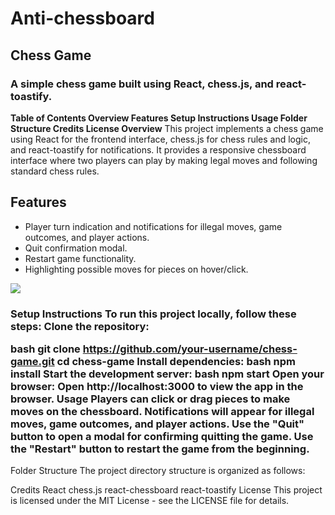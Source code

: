 # Anti-chessboard

<h2>Chess Game</h2>
 <h3>A simple chess game built using React, chess.js, and react-toastify.</h3>

<strong>Table of Contents
Overview
Features
Setup Instructions
Usage
Folder Structure
Credits
License
Overview</strong>
This project implements a chess game using React for the frontend interface, chess.js for chess rules and logic, and react-toastify for notifications. It provides a responsive chessboard interface where two players can play by making legal moves and following standard chess rules.
<p></p>


<h2>Features</h2>
<ul>
<li>Player turn indication and notifications for illegal moves, game outcomes, and player actions.
</li>
<li>Quit confirmation modal.</li>
<li>Restart game functionality.</li>
<li>Highlighting possible moves for pieces on hover/click.</li>
</ul>
<img src="https://github.com/Shahid0143/Anti-chessboard/assets/112757232/c60c6ef7-1b7b-4a77-bb28-c944d3592f91" />
<h3>Setup Instructions
To run this project locally, follow these steps:
Clone the repository:

bash
git clone https://github.com/your-username/chess-game.git
cd chess-game
Install dependencies:
bash
npm install
Start the development server:
bash
npm start
Open your browser:
Open http://localhost:3000 to view the app in the browser.
Usage
Players can click or drag pieces to make moves on the chessboard.
Notifications will appear for illegal moves, game outcomes, and player actions.
Use the "Quit" button to open a modal for confirming quitting the game.
Use the "Restart" button to restart the game from the beginning.</h3>
Folder Structure
The project directory structure is organized as follows:


Credits
React
chess.js
react-chessboard
react-toastify
License
This project is licensed under the MIT License - see the LICENSE file for details.
